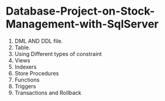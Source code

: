 # Database-Project-on-Stock-Management-with-SqlServer
1. DML AND DDL file.
2. Table.
3. Using Different types of constraint
4. Views
5. Indexers
6. Store Procedures
7. Functions
8. Triggers
9. Transactions and Rollback
